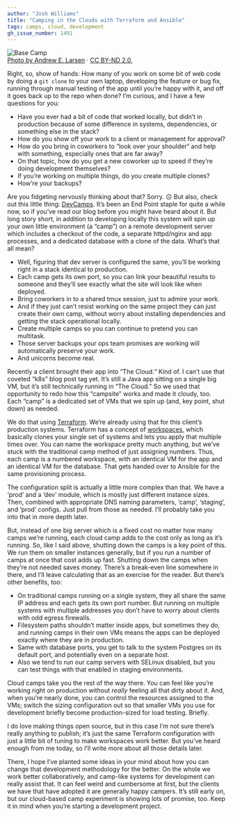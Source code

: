 ```yaml
---
author: "Josh Williams"
title: "Camping in the Clouds with Terraform and Ansible"
tags: camps, cloud, development
gh_issue_number: 1491
---
```


<img src="/blog/2019/02/05/camping-in-the-clouds/image-0.jpg" alt="Base Camp" /><br><a href="https://www.flickr.com/photos/papalars/2773221431/">Photo by Andrew E. Larsen</a> · <a href="https://creativecommons.org/licenses/by-nd/2.0/">CC BY-ND 2.0,</a>

Right, so, show of hands: How many of you work on some bit of web code by doing a `git clone` to your own laptop, developing the feature or bug fix, running through manual testing of the app until you’re happy with it, and off it goes back up to the repo when done? I’m curious, and I have a few questions for you:

- Have you ever had a bit of code that worked locally, but didn’t in production because of some difference in systems, dependencies, or something else in the stack?
- How do you show off your work to a client or management for approval?
- How do you bring in coworkers to “look over your shoulder“ and help with something, especially ones that are far away?
- On that topic, how do you get a new coworker up to speed if they’re doing development themselves?
- If you’re working on multiple things, do you create multiple clones?
- How’re your backups?

Are you fidgeting nervously thinking about that? Sorry. ☹ But also, check out this little thing: [DevCamps](http://www.devcamps.org/). It’s been an End Point staple for quite a while now, so if you’ve read our blog before you might have heard about it. But long story short, in addition to developing locally this system will spin up your own little environment (a “camp”) on a remote development server which includes a checkout of the code, a separate httpd/nginx and app processes, and a dedicated database with a clone of the data. What’s that all mean?

- Well, figuring that dev server is configured the same, you’ll be working right in a stack identical to production.
- Each camp gets its own port, so you can link your beautiful results to someone and they’ll see exactly what the site will look like when deployed.
- Bring coworkers in to a shared tmux session, just to admire your work.
- And if they just can’t resist working on the same project they can just create their own camp, without worry about installing dependencies and getting the stack operational locally.
- Create multiple camps so you can continue to pretend you can multitask.
- Those server backups your ops team promises are working will automatically preserve your work.
- And unicorns become real.

Recently a client brought their app into “The Cloud.“ Kind of. I can’t use that coveted “k8s” blog post tag yet. It’s still a Java app sitting on a single big VM, but it’s still technically running in “The Cloud.” So we used that opportunity to redo how this “campsite” works and made it cloudy, too. Each “camp” is a dedicated set of VMs that we spin up (and, key point, shut down) as needed.

We do that using [Terraform](https://www.terraform.io/). We’re already using that for this client’s production systems. Terraform has a concept of [workspaces](https://www.terraform.io/docs/state/workspaces.html), which basically clones your single set of systems and lets you apply that multiple times over. You can name the workspace pretty much anything, but we’ve stuck with the traditional camp method of just assigning numbers. Thus, each camp is a numbered workspace, with an identical VM for the app and an identical VM for the database. That gets handed over to Ansible for the same provisioning process.

The configuration split is actually a little more complex than that. We have a ‘prod’ and a ‘dev’ module, which is mostly just different instance sizes. Then, combined with appropriate DNS naming parameters, ‘camp’, ‘staging’, and ‘prod’ configs. Just pull from those as needed. I’ll probably take you into that in more depth later.

But, instead of one big server which is a fixed cost no matter how many camps we’re running, each cloud camp adds to the cost only as long as it’s running. So, like I said above, shutting down the camps is a key point of this. We run them on smaller instances generally, but if you run a number of camps at once that cost adds up fast. Shutting down the camps when they’re not needed saves money. There’s a break-even line somewhere in there, and I’ll leave calculating that as an exercise for the reader. But there’s other benefits, too:

- On traditional camps running on a single system, they all share the same IP address and each gets its own port number. But running on multiple systems with multiple addresses you don’t have to worry about clients with odd egress firewalls.
- Filesystem paths shouldn’t matter inside apps, but sometimes they do, and running camps in their own VMs means the apps can be deployed exactly where they are in production.
- Same with database ports, you get to talk to the system Postgres on its default port, and potentially even on a separate host.
- Also we tend to run our camp servers with SELinux disabled, but you can test things with that enabled in staging environments.

Cloud camps take you the rest of the way there. You can feel like you’re working right on production without *really* feeling all that dirty about it. And, when you’re nearly done, you can control the resources assigned to the VMs; switch the sizing configuration out so that smaller VMs you use for development briefly become production-sized for load testing. Briefly.

I do love making things open source, but in this case I’m not sure there’s really anything to publish; it’s just the same Terraform configuration with just a little bit of tuning to make workspaces work better. But you’ve heard enough from me today, so I’ll write more about all those details later.

There, I hope I’ve planted some ideas in your mind about how you can change that development methodology for the better. On the whole we work better collaboratively, and camp-like systems for development can really assist that. It can feel weird and cumbersome at first, but the clients we have that have adopted it are generally happy campers. It’s still early on, but our cloud-based camp experiment is showing lots of promise, too. Keep it in mind when you’re starting a development project.
